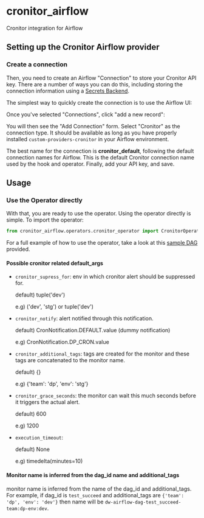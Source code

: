 # cronitor_airflow
Cronitor integration for Airflow



## Setting up the Cronitor Airflow provider

### Create a connection
Then, you need to create an Airflow "Connection" to store your Cronitor API key. There are a number of ways you can do this, including storing the connection information using a [Secrets Backend](https://airflow.apache.org/docs/apache-airflow/stable/security/secrets/secrets-backend/index.html#configuration).

The simplest way to quickly create the connection is to use the Airflow UI:
 
Once you've selected "Connections", click "add a new record":

You will then see the "Add Connection" form. Select "Cronitor" as the connection type. It should be available as long as you have properly installed `custom-providers-cronitor` in your Airflow environment.

The best name for the connection is **cronitor_default**, following the default connection names for Airflow. This is the default Cronitor connection name used by the hook and operator.
Finally, add your API key, and save.

## Usage
### Use the Operator directly

With that, you are ready to use the operator. Using the operator directly is simple. To import the operator:

```python
from cronitor_airflow.operators.cronitor_operator import CronitorOperator
```

For a full example of how to use the operator, take a look at this [sample DAG](examples/example_operator_dag.py) provided.

#### Possible cronitor related default_args

* `cronitor_supress_for`: env in which cronitor alert should be suppressed for.
  
    default) tuple('dev')
        
    e.g) ('dev', 'stg') or tuple('dev')

* `cronitor_notify`: alert notified through this notification.

    default) CronNotification.DEFAULT.value (dummy notification)
    
    e.g) CronNotification.DP_CRON.value

* `cronitor_additional_tags`: tags are created for the monitor and these tags are concatenated to the monitor name.

    default) {}
    
    e.g) {'team': 'dp', 'env': 'stg'} 

* `cronitor_grace_seconds`: the monitor can wait this much seconds before it triggers the actual alert.

    default) 600
    
    e.g) 1200

* `execution_timeout`:

    default) None
    
    e.g) timedelta(minutes=10)

#### Monitor name is inferred from the dag_id name and additional_tags

monitor name is inferred from the name of the dag_id and additional_tags.
For example, if dag_id is `test_succeed` and additional_tags are `{'team': 'dp', 'env': 'dev'}` then
name will be `dw-airflow-dag-test_succeed-team:dp-env:dev`.
